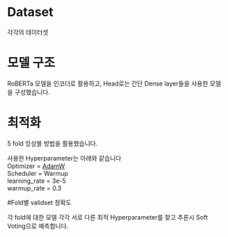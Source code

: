 # Dataset
각각의 데이터셋

# 모델 구조
RoBERTa 모델을 인코더로 활용하고, Head로는 간단 Dense layer들을 사용한 모델을 구성했습니다.  

# 최적화
5 fold 앙상블 방법을 활용했습니다.

사용한 Hyperparameter는 아래와 같습니다  
Optimizer = [AdamW](https://arxiv.org/abs/1711.05101)  
Scheduler = Warmup  
learning_rate = 3e-5  
warmup_rate = 0.3

#Fold별 validset 정확도

각 fold에 대한 모델 각각 서로 다른 최적 Hyperparameter를 찾고 추론시 Soft Voting으로 예측합니다.
  
